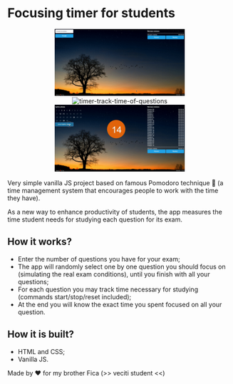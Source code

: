 # Focusing timer for students

<div align="center" markdown="1">

<img src="./gifs/timer-1.gif" height="150" alt="timer-enter-questions">
<img src="./gifs/timer-2.gif" height="150" alt="timer-track-time-of-questions">
<img src="./gifs/timer-3.gif" height="150" alt="timer-finish-questions">

</div>

Very simple vanilla JS project based on famous Pomodoro technique 🍅 (a time management system that encourages people to work with the time they have).

As a new way to enhance productivity of students, the app measures the time student needs for studying each question for its exam.

## How it works?

- Enter the number of questions you have for your exam;
- The app will randomly select one by one question you should focus on (simulating the real exam conditions), until you finish with all your questions;
- For each question you may track time necessary for studying (commands start/stop/reset included);
- At the end you will know the exact time you spent focused on all your question.

## How it is built?

- HTML and CSS;
- Vanilla JS.

Made by ❤ for my brother Fica (>> veciti student <<)
